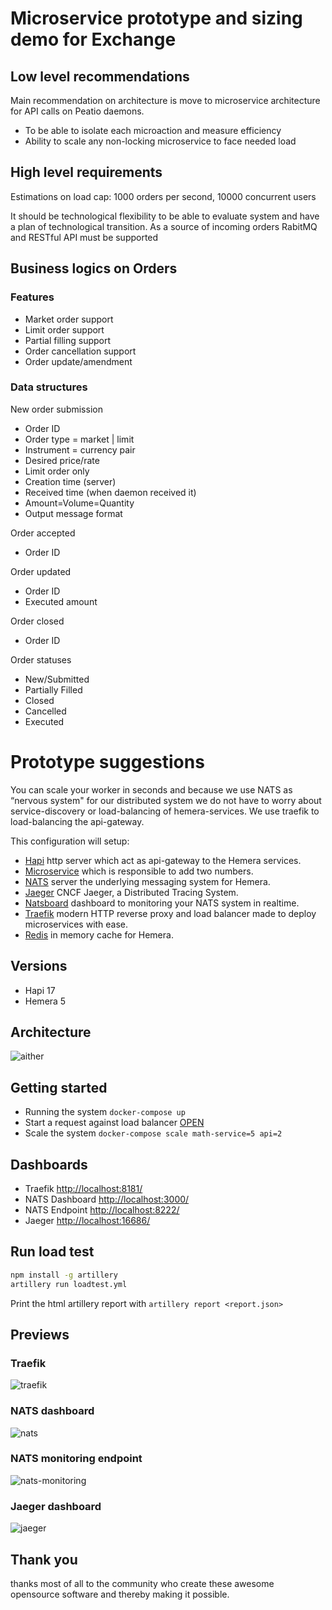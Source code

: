 # Microservice prototype and sizing demo for Exchange

## Low level recommendations

Main recommendation on architecture is move to microservice architecture for API calls on Peatio daemons. 

* To be able to isolate each microaction and measure efficiency
* Ability to scale any non-locking microservice to face needed load

## High level requirements 

Estimations on load cap: 1000 orders per second, 10000 concurrent users

It should be technological flexibility to be able to evaluate system and have a plan of technological 
transition. As a source of incoming orders RabitMQ and RESTful API must be supported

## Business logics on Orders

### Features

* Market order support
* Limit order support
* Partial filling support
* Order cancellation support
* Order update/amendment

### Data structures 

New order submission
* Order ID
* Order type = market | limit
* Instrument = currency pair
* Desired price/rate
* Limit order only
* Creation time (server)
* Received time (when daemon received it)
* Amount=Volume=Quantity
* Output message format

Order accepted
* Order ID

Order updated
* Order ID 
* Executed amount

Order closed
* Order ID

Order statuses
* New/Submitted
* Partially Filled
* Closed
* Cancelled
* Executed


# Prototype suggestions

You can scale your worker in seconds and because we use NATS as “nervous system" for our distributed system we do not have to worry about service-discovery or load-balancing of hemera-services. We use traefik to load-balancing the api-gateway.

This configuration will setup:

* [Hapi](https://github.com/hapijs/hapi) http server which act as api-gateway to the Hemera services.
* [Microservice](https://github.com/hemerajs/aither/blob/master/worker/index.js) which is responsible to add two numbers.
* [NATS](https://github.com/nats-io/gnatsd) server the underlying messaging system for Hemera.
* [Jaeger](https://github.com/jaegertracing/jaeger) CNCF Jaeger, a Distributed Tracing System.
* [Natsboard](https://github.com/devfacet/natsboard) dashboard to monitoring your NATS system in realtime.
* [Traefik](https://traefik.io/) modern HTTP reverse proxy and load balancer made to deploy microservices with ease.
* [Redis](https://redis.io) in memory cache for Hemera.

## Versions
 * Hapi 17
 * Hemera 5

## Architecture

![aither](https://github.com/hemerajs/aither/blob/master/aither-architecture.png?raw=true)


## Getting started
* Running the system `docker-compose up`
* Start a request against load balancer [OPEN](http://localhost:8182/api/add?a=1&b=10)
* Scale the system `docker-compose scale math-service=5 api=2`

## Dashboards

- Traefik [http://localhost:8181/](http://localhost:8181/)
- NATS Dashboard [http://localhost:3000/](http://localhost:3000/)
- NATS Endpoint [http://localhost:8222/](http://localhost:8222/)
- Jaeger [http://localhost:16686/](http://localhost:16686/)

## Run load test

```bash
npm install -g artillery
artillery run loadtest.yml
```
Print the html artillery report with `artillery report <report.json>`

## Previews

### Traefik

![traefik](/traefik.png)

### NATS dashboard

![nats](/nats.png)

### NATS monitoring endpoint

![nats-monitoring](/nats-monitoring.png)

### Jaeger dashboard

![jaeger](/jaeger.png)

## Thank you
thanks most of all to the community who create these awesome opensource software and thereby making it possible.
